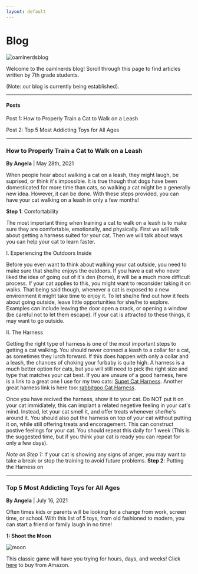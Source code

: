 ```yaml
---
layout: default
---
```


# Blog

![oamlnerdsblog](https://user-images.githubusercontent.com/48270916/118755574-95ae8a80-b815-11eb-90c8-3d259efe6c85.png)

Welcome to the oamlnerds blog! Scroll through this page to find articles written by 7th grade students.

(Note: our blog is currently being established).

* * *

#### Posts


Post 1: How to Properly Train a Cat to Walk on a Leash

Post 2: Top 5 Most Addicting Toys for All Ages

* * * 


### How to Properly Train a Cat to Walk on a Leash

**By Angela** | May 28th, 2021


When people hear about walking a cat on a leash, they might laugh, be suprised, or think it's impossible. It is true though that dogs have been domesticated for more time than cats, so walking a cat might be a generally new idea. However, it can be done. With these steps provided, you can have your cat walking on a leash in only a few months!


**Step 1**: Comfortability


The most important thing when training a cat to walk on a leash is to make sure they are comfortable, emotionally, and physically. First we will talk about getting a harness suited for your cat. Then we will talk about ways you can help your cat to learn faster.


I. Experiencing the Outdoors Inside


Before you even want to think about walking your cat outside, you need to make sure that she/he enjoys the outdoors. If you have a cat who never liked the idea of going out of it's den (home), it will be a much more difficult process. If your cat applies to this, you might want to reconsider taking it on walks. That being said though, whenever a cat is exposed to a new environment it might take time to enjoy it. To let she/he find out how it feels about going outside, leave little opportunities for she/he to explore. Examples can include leaving the door open a crack, or opening a window (be careful not to let them escape). If your cat is attracted to these things, it may want to go outside. 

II. The Harness


Getting the right type of harness is one of the most important steps to getting a cat walking. You should never connect a leash to a collar for a cat, as sometimes they lurch forward. If this does happen with only a collar and a leash, the chances of choking your furbaby is quite high. A harness is a much better option for cats, but you will still need to pick the right size and type that matches your cat best. If you are unsure of a good harness, here is a link to a great one I use for my two cats: <a href="https://www.amazon.com/Harness-Walking-Adjustable-Reflective-Comfort/dp/B07Z666T5N/ref=sr_1_3_sspa?dchild=1&keywords=cat%2Bharness&qid=1622343240&sr=8-3-spons&spLa=ZW5jcnlwdGVkUXVhbGlmaWVyPUFSN0wzWFI0WEVFUUwmZW5jcnlwdGVkSWQ9QTA0MjQ2ODExV1hBRDQwTzIwM0g5JmVuY3J5cHRlZEFkSWQ9QTA2ODA3NzQzS0cyTURDUDE0RzJJJndpZGdldE5hbWU9c3BfYXRmJmFjdGlvbj1jbGlja1JlZGlyZWN0JmRvTm90TG9nQ2xpY2s9dHJ1ZQ&th=1">Supet Cat Harness</a>. Another great harness link is here too: <a href="https://www.amazon.com/Harness-Leash-Walking-Escape-Inches/dp/B07SC7WFQN/ref=sr_1_1?dchild=1&keywords=cat+harness&qid=1622343510&sr=8-1">rabbitgoo Cat Harness</a>.

Once you have recived the harness, show it to your cat. Do NOT put it on your cat immidiately, this can implant a related negetive feeling in your cat's mind. Instead, let your cat smell it, and offer treats whenever she/he's around it. You should also put the harness on top of your cat without putting it on, while still offering treats and encoragement. This can construct postive feelings for your cat. You should repeat this daily for 1 week (This is the suggested time, but if you think your cat is ready you can repeat for only a few days).

*Note on Step 1:* If your cat is showing any signs of anger, you may want to take a break or stop the training to avoid future problems.
**Step 2**: Putting the Harness on



* * *


### Top 5 Most Addicting Toys for All Ages

**By Angela** | July 16, 2021


Often times kids or parents will be looking for a change from work, screen time, or school. With this list of 5 toys, from old fashioned to modern, you can start a friend or family laugh in no time!


**1: Shoot the Moon**

![moon](https://user-images.githubusercontent.com/48270916/126023616-1c0bc054-1a58-41b9-8368-140a638a8506.jpg)

This classic game will have you trying for hours, days, and weeks! Click <a href="https://www.amazon.com/WE-Games-Shoot-Moon-inches/dp/B0009Z3IPK/ref=sr_1_2?dchild=1&keywords=shoot+the+moon&qid=1626491213&sr=8-2">here</a> to buy from Amazon.


